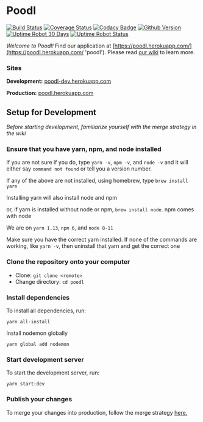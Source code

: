 # Poodl

[![Build Status](https://travis-ci.org/dog-house-development/poodl.svg?branch=dev)](https://travis-ci.org/dog-house-development/poodl)
[![Coverage Status](https://coveralls.io/repos/github/dog-house-development/poodl/badge.svg?branch=dev&service=github)](https://coveralls.io/github/dog-house-development/poodl)
[![Codacy Badge](https://api.codacy.com/project/badge/Grade/ac03f6f219c544ef9caf57d0e5e1045a)](https://app.codacy.com/app/karlmolina/poodl?utm_source=github.com&utm_medium=referral&utm_content=dog-house-development/poodl&utm_campaign=Badge_Grade_Settings)
[![Github Version](https://img.shields.io/github/release/dog-house-development/poodl.svg?style=flat)](https://github.com/dog-house-development/poodl/releases)
[![Uptime Robot 30 Days](https://img.shields.io/uptimerobot/ratio/m781947640-2764269a69a56d48f8edc5db.svg?style=flat)](https://poodl.herokuapp.com/)
[![Uptime Robot Status](https://img.shields.io/uptimerobot/status/m781947640-2764269a69a56d48f8edc5db.svg?style=flat)](https://poodl.herokuapp.com/)

_Welcome to Poodl!_ Find our application at [https://poodl.herokuapp.com/](https://poodl.herokuapp.com/ 'poodl'). Please read [our wiki](https://github.com/dog-house-development/poodl/wiki 'poodl wiki') to learn more.

### Sites

**Development:** [poodl-dev.herokuapp.com](http://poodl-dev.herokuapp.com/)

**Production:** [poodl.herokuapp.com](http://poodl-dev.herokuapp.com/)

## Setup for Development

_Before starting development, familiarize yourself with the merge strategy in the wiki_

### Ensure that you have yarn, npm, and node installed

If you are not sure if you do, type `yarn -v`, `npm -v`, and `node -v` and it will either say `command not found` or tell you a version number.

If any of the above are not installed, using homebrew, type `brew install yarn`

Installing yarn will also install node and npm

or, if yarn is installed without node or npm, `brew install node`. npm comes with node

We are on `yarn 1.13`, `npm 6`, and `node 8-11`

Make sure you have the correct yarn installed. If none of the commands are working, like `yarn -v`, then uninstall that yarn and get the correct one

### Clone the repository onto your computer

-   Clone: `git clone <remote>`
-   Change directory: `cd poodl`

### Install dependencies

To install all dependencies, run:

`yarn all-install`

Install nodemon globally

`yarn global add nodemon`

### Start development server

To start the development server, run:

`yarn start:dev`

### Publish your changes

To merge your changes into production, follow the merge strategy [here.](https://github.com/dog-house-development/poodl/wiki/Git-Merging-Strategy)

